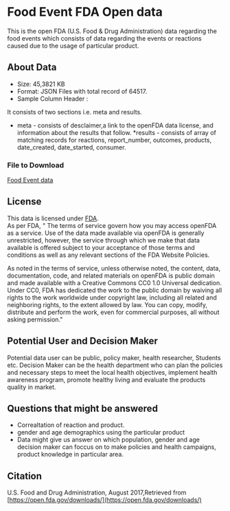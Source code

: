 # Food Event FDA Open data

This is the open FDA (U.S. Food & Drug Administration) data regarding the food events which consists of data regarding the events or reactions caused due to the usage of particular product.


## About Data

* Size: 45,3821 KB
* Format: JSON Files with total record of 64517.
* Sample Column Header :

It consists of two sections i.e. meta and results.  
* meta - consists of desclaimer,a link to the openFDA data license, and information about the results that follow.
*results - consists of array of matching records for reactions, report_number, outcomes, products, date_created, date_started, consumer.	


### File to Download
[Food Event data](food-event-0001-of-0001.json)

## License

This data is licensed under [FDA](https://open.fda.gov/license/).  
As per FDA, "
The terms of service govern how you may access openFDA as a service. Use of the data made available via openFDA is generally unrestricted, however, the service through which we make that data available is offered subject to your acceptance of those terms and conditions as well as any relevant sections of the FDA Website Policies.

As noted in the terms of service, unless otherwise noted, the content, data, documentation, code, and related materials on openFDA is public domain and made available with a Creative Commons CC0 1.0 Universal dedication. Under CC0, FDA has dedicated the work to the public domain by waiving all rights to the work worldwide under copyright law, including all related and neighboring rights, to the extent allowed by law. You can copy, modify, distribute and perform the work, even for commercial purposes, all without asking permission."


## Potential User and Decision Maker

Potential data user can be public, policy maker, health researcher, Students etc.  Decision Maker can be the health department who can plan the policies and necessary steps to meet the local health objectives, implement health awareness program, promote healthy living and evaluate the products quality in market.

## Questions that might be answered

* Correaltation of reaction and product.
* gender and age demographics using the particular product
* Data might give us answer on which population, gender and age decision maker can foccus on to make policies and health campaigns, product knowledge in particular area.

## Citation

U.S. Food and Drug Administration, August 2017,Retrieved from [https://open.fda.gov/downloads/](https://open.fda.gov/downloads/)